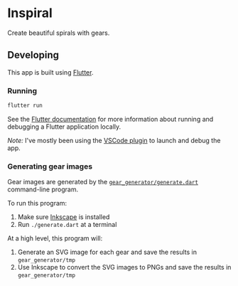 # Inspiral

Create beautiful spirals with gears.

## Developing

This app is built using [Flutter](https://flutter.dev/).

### Running

```sh
flutter run
```

See the [Flutter
documentation](https://flutter.dev/docs/development/tools/devtools/cli) for more
information about running and debugging a Flutter application locally.

_Note:_ I've mostly been using the [VSCode
plugin](https://flutter.dev/docs/development/tools/devtools/vscode) to launch
and debug the app.

### Generating gear images

Gear images are generated by the
[`gear_generator/generate.dart`](gear_generator/generate.dart) command-line
program.

To run this program:

1. Make sure [Inkscape](https://inkscape.org/) is installed
1. Run `./generate.dart` at a terminal

At a high level, this program will:

1. Generate an SVG image for each gear and save the results in
   `gear_generator/tmp`
1. Use Inkscape to convert the SVG images to PNGs and save the results in
   `gear_generator/tmp`
